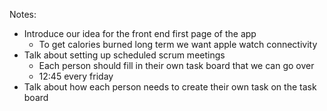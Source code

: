 Notes:
- Introduce our idea for the front end first page of the app
	- To get calories burned long term we want apple watch connectivity
- Talk about setting up scheduled scrum meetings
	- Each person should fill in their own task board that we can go over
	- 12:45 every friday 
- Talk about how each person needs to create their own task on the task board
